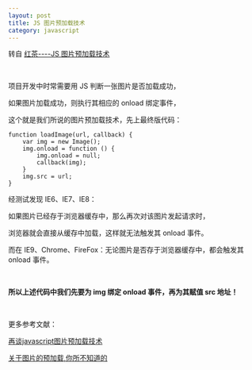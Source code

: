```yaml
---
layout: post
title: JS 图片预加载技术
category: javascript
---
```


转自 [红茶----JS 图片预加载技术](http://www.cssbox.net/js-img-onload.html)

&nbsp;

项目开发中时常需要用 JS 判断一张图片是否加载成功，

如果图片加载成功，则执行其相应的 onload 绑定事件，

这个就是我们所说的图片预加载技术，先上最终版代码：

    function loadImage(url, callback) {   
        var img = new Image();   
        img.onload = function () {   
            img.onload = null;   
            callback(img);   
        }   
        img.src = url;   
    }

经测试发现 IE6、IE7、IE8：

如果图片已经存于浏览器缓存中，那么再次对该图片发起请求时，

浏览器就会直接从缓存中加载，这样就无法触发其 onload 事件。

而在 IE9、Chrome、FireFox：无论图片是否存于浏览器缓存中，都会触发其 onload 事件。

&nbsp;

**所以上述代码中我们先要为 img 绑定 onload 事件，再为其赋值 src 地址！**

&nbsp;

更多参考文献：

[再谈javascript图片预加载技术](http://www.planeart.cn/?p=1121)

[关于图片的预加载,你所不知道的](http://www.cnblogs.com/rt0d/archive/2011/04/17/2018646.html)

&nbsp;
